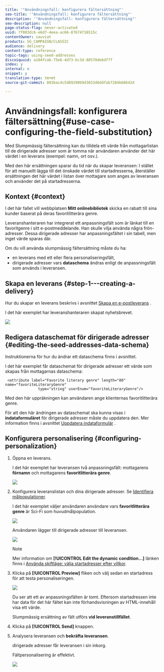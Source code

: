 ```yaml
---
title: '"Användningsfall: konfigurera fältersättning"'
seo-title: '"Användningsfall: konfigurera fältersättning"'
description: '"Användningsfall: konfigurera fältersättning"'
seo-description: null
page-status-flag: never-activated
uuid: 7f083dc6-e6d7-4eea-ac66-87674716515c
contentOwner: sauviat
products: SG_CAMPAIGN/CLASSIC
audience: delivery
content-type: reference
topic-tags: using-seed-addresses
discoiquuid: a104fcab-75e6-4d73-bc3d-88570de6df7f
index: y
internal: n
snippet: y
translation-type: tm+mt
source-git-commit: 003bac4c5d89290b9d3653d6ddfab7284b68642d

---
```



# Användningsfall: konfigurera fältersättning{#use-case-configuring-the-field-substitution}

Med Slumpmässig fältersättning kan du tilldela ett värde från mottagarlistan till de dirigerade adresser som är tomma när användaren använder det här värdet i en leverans (exempel: namn, ort osv.).

Med den här ersättningen sparar du tid när du skapar leveransen: I stället för att manuellt lägga till det önskade värdet till startadresserna, återställer ersättningen det här värdet i listan över mottagare som anges av leveransen och använder det på startadresserna.

## Kontext {#context}

I det här fallet vill webbplatsen **Mitt onlinebibliotek** skicka en rabatt till sina kunder baserat på deras favoritlitterära genre.

Leveranshanteraren har integrerat ett anpassningsfält som är länkat till en favoritgenre i sitt e-postmeddelande. Han skulle vilja använda några frön-adresser. Dessa dirigerade adresser har anpassningsfältet i sin tabell, men inget värde sparas där.

Om du vill använda slumpmässig fältersättning måste du ha:

* en leverans med ett eller flera personaliseringsfält,
* dirigerade adresser vars **dataschema** ändras enligt de anpassningsfält som används i leveransen.

## Skapa en leverans {#step-1---creating-a-delivery}

Hur du skapar en leverans beskrivs i avsnittet [Skapa en e-postleverans](../../delivery/using/creating-an-email-delivery.md) .

I det här exemplet har leveranshanteraren skapat nyhetsbrevet.

![](assets/dlv_seeds_usecase_24.png)

## Redigera dataschemat för dirigerade adresser {#editing-the-seed-addresses-data-schema}

Instruktionerna för hur du ändrar ett dataschema finns i avsnittet.

I det här exemplet får dataschemat för dirigerade adresser ett värde som skapas från mottagarnas dataschema:

```
 <attribute label="Favorite literary genre" length="80" name="favoriteLiteraryGenre"
               type="string" userEnum="favoriteLiteraryGenre"/>
```

Med den här uppräkningen kan användaren ange klienternas favoritlitterära genre.

För att den här ändringen av dataschemat ska kunna visas i **indataformuläret** för dirigerade adresser måste du uppdatera den. Mer information finns i avsnittet [Uppdatera indataformulär](../../delivery/using/use-case--selecting-seed-addresses-on-criteria.md#updating-the-input-form) .

## Konfigurera personalisering {#configuring-personalization}

1. Öppna en leverans.

   I det här exemplet har leveransen två anpassningsfält: mottagarens **förnamn** och mottagarens **favoritlitterära genre**.

   ![](assets/dlv_seeds_usecase_25.png)

1. Konfigurera leveranslistan och dina dirigerade adresser. Se [Identifiera målpopulationer](../../delivery/using/steps-defining-the-target-population.md).

   I det här exemplet väljer användaren användare vars **favoritlitterära genre** är Sci-Fi som huvudmålpopulation.

   ![](assets/dlv_seeds_usecase_26.png)

   Användaren lägger till dirigerade adresser till leveransen.

   ![](assets/dlv_seeds_usecase_27.png)

   >[!NOTE]
   >
   >Mer information om **[!UICONTROL Edit the dynamic condition...]** länken finns i [Använda skiftläge: välja startadresser efter villkor](../../delivery/using/use-case--selecting-seed-addresses-on-criteria.md).

1. Klicka på **[!UICONTROL Preview]** fliken och välj sedan en startadress för att testa personaliseringen.

   ![](assets/dlv_seeds_usecase_28.png)

   Du ser att ett av anpassningsfälten är tomt. Eftersom startadressen inte har data för det här fältet kan inte förhandsvisningen av HTML-innehåll visa ett värde.

   Slumpmässig ersättning av fält utförs **vid leveranstillfället**.

1. Klicka på **[!UICONTROL Send]** knappen.
1. Analysera leveransen och **bekräfta leveransen**.

   dirigerade adresser får leveransen i sin inkorg.

   Fältpersonalisering är effektivt.

   ![](assets/dlv_seeds_usecase_08.png)
